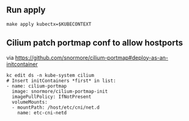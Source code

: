 ## Run apply
```
make apply kubectx=$KUBECONTEXT
```

## Cilium patch portmap conf to allow hostports
via https://github.com/snormore/cilium-portmap#deploy-as-an-initcontainer
```
kc edit ds -n kube-system cilium
# Insert initContainers *first* in list:
- name: cilium-portmap
  image: snormore/cilium-portmap-init
  imagePullPolicy: IfNotPresent
  volumeMounts:
  - mountPath: /host/etc/cni/net.d
    name: etc-cni-netd
```
